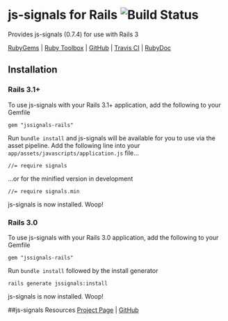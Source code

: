 # js-signals for Rails ![Build Status][travis_ci_build_status]

Provides js-signals (0.7.4) for use with Rails 3

[RubyGems][ruby_gems] | [Ruby Toolbox][ruby_toolbox] | [GitHub][github] | [Travis CI][travis_ci] | [RubyDoc][ruby_doc]

## Installation
### Rails 3.1+
To use js-signals with your Rails 3.1+ application, add the following to your Gemfile

```
gem "jssignals-rails"
``` 
Run ```bundle install``` and js-signals will be available for you to use via the asset pipeline. Add the following line into your ```app/assets/javascripts/application.js``` file...

```
//= require signals
```
...or for the minified version in development

```
//= require signals.min
```
js-signals is now installed. Woop!

### Rails 3.0
To use js-signals with your Rails 3.0 application, add the following to your Gemfile

```
gem "jssignals-rails"
``` 
Run ```bundle install``` followed by the install generator

```
rails generate jssignals:install
``` 
js-signals is now installed. Woop!

##js-signals Resources
[Project Page][jssignals_project_page] | [GitHub][jssignals_github]

[github]: http://github.com/philostler/jssignals-rails
[ruby_doc]: http://rubydoc.info/github/philostler/jssignals-rails/master/frames
[ruby_gems]: http://rubygems.org/gems/jssignals-rails
[travis_ci]: http://travis-ci.org/philostler/jssignals-rails
[travis_ci_build_status]: https://secure.travis-ci.org/philostler/jssignals-rails.png
[ruby_toolbox]: http://www.ruby-toolbox.com/projects/jssignals-rails
[jssignals_project_page]: http://millermedeiros.github.com/js-signals
[jssignals_github]: http://github.com/millermedeiros/js-signals